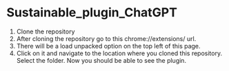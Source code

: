 # Sustainable_plugin_ChatGPT

1. Clone the repository
2. After cloning the repository go to this chrome://extensions/ url.
3. There will be a load unpacked option on the top left of this page.
4. Click on it and navigate to the location where you cloned this repository. Select the folder. Now you should be able to see the plugin.
